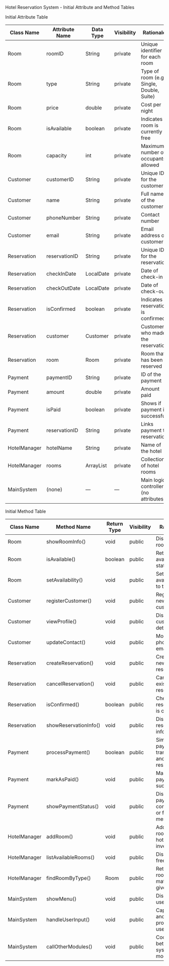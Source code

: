 
 Hotel Reservation System - Initial Attribute and Method Tables

 Initial Attribute Table

| Class Name    | Attribute Name | Data Type         | Visibility | Rationale                                  |
|---------------|----------------|-------------------|------------|---------------------------------------------|
| Room          | roomID         | String            | private    | Unique identifier for each room             |
| Room          | type           | String            | private    | Type of room (e.g., Single, Double, Suite)  |
| Room          | price          | double            | private    | Cost per night                              |
| Room          | isAvailable    | boolean           | private    | Indicates if room is currently free         |
| Room          | capacity       | int               | private    | Maximum number of occupants allowed         |
| Customer      | customerID     | String            | private    | Unique ID for the customer                  |
| Customer      | name           | String            | private    | Full name of the customer                   |
| Customer      | phoneNumber    | String            | private    | Contact number                              |
| Customer      | email          | String            | private    | Email address of customer                   |
| Reservation   | reservationID  | String            | private    | Unique ID for the reservation               |
| Reservation   | checkInDate    | LocalDate         | private    | Date of check-in                            |
| Reservation   | checkOutDate   | LocalDate         | private    | Date of check-out                           |
| Reservation   | isConfirmed    | boolean           | private    | Indicates if reservation is confirmed       |
| Reservation   | customer       | Customer          | private    | Customer who made the reservation           |
| Reservation   | room           | Room              | private    | Room that has been reserved                 |
| Payment       | paymentID      | String            | private    | ID of the payment                           |
| Payment       | amount         | double            | private    | Amount paid                                 |
| Payment       | isPaid         | boolean           | private    | Shows if payment is successful              |
| Payment       | reservationID  | String            | private    | Links payment to reservation                |
| HotelManager  | hotelName      | String            | private    | Name of the hotel                           |
| HotelManager  | rooms          | ArrayList<Room>   | private    | Collection of hotel rooms                   |
| MainSystem    | (none)         | —                 | —          | Main logic controller (no attributes)       |

Initial Method Table

| Class Name    | Method Name           | Return Type | Visibility | Rationale                                             |
|---------------|------------------------|-------------|------------|--------------------------------------------------------|
| Room          | showRoomInfo()         | void        | public     | Displays room details                                 |
| Room          | isAvailable()          | boolean     | public     | Returns availability status                           |
| Room          | setAvailability()      | void        | public     | Sets availability to true/false                       |
| Customer      | registerCustomer()     | void        | public     | Registers a new customer                              |
| Customer      | viewProfile()          | void        | public     | Displays customer details                             |
| Customer      | updateContact()        | void        | public     | Modifies phone or email info                          |
| Reservation   | createReservation()    | void        | public     | Creates a new reservation                             |
| Reservation   | cancelReservation()    | void        | public     | Cancels an existing reservation                       |
| Reservation   | isConfirmed()          | boolean     | public     | Checks if reservation is confirmed                    |
| Reservation   | showReservationInfo()  | void        | public     | Displays reservation information                      |
| Payment       | processPayment()       | boolean     | public     | Simulates a payment transaction and returns result    |
| Payment       | markAsPaid()           | void        | public     | Marks the payment as successful                       |
| Payment       | showPaymentStatus()    | void        | public     | Displays payment confirmation or failure message      |
| HotelManager  | addRoom()              | void        | public     | Adds a room to the hotel inventory                    |
| HotelManager  | listAvailableRooms()   | void        | public     | Displays all free rooms                               |
| HotelManager  | findRoomByType()       | Room        | public     | Returns room object matching a given type             |
| MainSystem    | showMenu()             | void        | public     | Displays user options                                 |
| MainSystem    | handleUserInput()      | void        | public     | Captures and processes user input                     |
| MainSystem    | callOtherModules()     | void        | public     | Coordinates between system modules                    |

